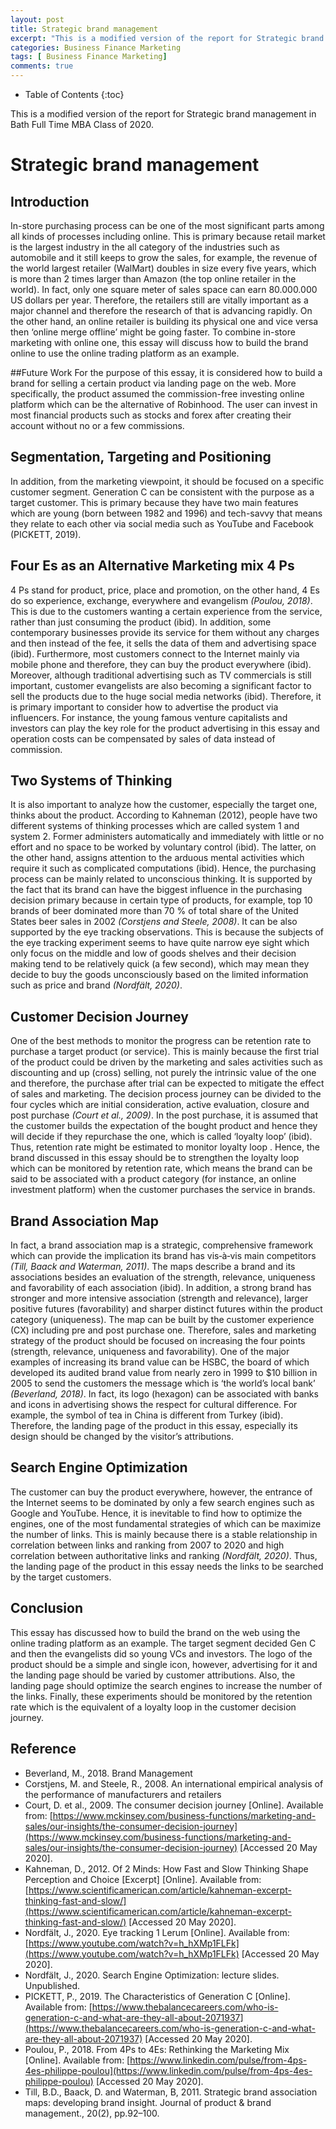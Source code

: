 ```yaml
---
layout: post
title: Strategic brand management 
excerpt: "This is a modified version of the report for Strategic brand management in Bath Full Time MBA Class of 2020."
categories: Business Finance Marketing
tags: [ Business Finance Marketing]
comments: true
---
```


* Table of Contents
{:toc}

This is a modified version of the report for Strategic brand management in Bath Full Time MBA Class of 2020.

# Strategic brand management

## Introduction
In-store purchasing process can be one of the most significant parts among all kinds of processes including online.   This is primary because retail market is the largest industry in the all category of the industries such as automobile and it still keeps to grow the sales, for example, the revenue of the world largest retailer (WalMart) doubles in size every five years, which is more than 2 times larger than Amazon (the top online retailer in the world).  In fact, only one square meter of sales space can earn 80.000.000 US dollars per year.  Therefore, the retailers still are vitally important as a major channel and therefore the research of that is advancing rapidly.  On the other hand, an online retailer is building its physical one and vice versa then ‘online merge offline’ might be going faster.  To combine in-store marketing with online one, this essay will discuss how to build the brand online to use the online trading platform as an example.

##Future Work
For the purpose of this essay, it is considered how to build a brand for selling a certain product via landing page on the web.  More specifically, the product assumed the commission-free investing online platform which can be the alternative of Robinhood.  The user can invest in most financial products such as stocks and forex after creating their account without no or a few commissions.

## Segmentation, Targeting and Positioning 
In addition, from the marketing viewpoint, it should be focused on a specific customer segment.  Generation C can be consistent with the purpose as a target customer.  This is primary because they have two main features which are young (born between 1982 and 1996) and tech-savvy that means they relate to each other via social media such as YouTube and Facebook (PICKETT, 2019).

## Four Es as an Alternative Marketing mix 4 Ps
4 Ps stand for product, price, place and promotion, on the other hand, 4 Es do so experience, exchange, everywhere and evangelism <cite>(Poulou, 2018)</cite>.  This is due to the customers wanting a certain experience from the service, rather than just consuming the product (ibid).  In addition, some contemporary businesses provide its service for them without any charges and then instead of the fee, it sells the data of them and advertising space (ibid).  Furthermore, most customers connect to the Internet mainly via mobile phone and therefore, they can buy the product everywhere (ibid).  Moreover, although traditional advertising such as TV commercials is still important, customer evangelists are also becoming a significant factor to sell the products due to the huge social media networks (ibid).  Therefore, it is primary important to consider how to advertise the product via influencers.  For instance, the young famous venture capitalists and investors can play the key role for the product advertising in this essay and operation costs can be compensated by sales of data instead of commission.

## Two Systems of Thinking
It is also important to analyze how the customer, especially the target one, thinks about the product.  According to Kahneman (2012), people have two different systems of thinking processes which are called system 1 and system 2.  Former administers automatically and immediately with little or no effort and no space to be worked by voluntary control (ibid).  The latter, on the other hand, assigns attention to the arduous mental activities which require it such as complicated computations (ibid).  Hence, the purchasing process can be mainly related to unconscious thinking.  It is supported by the fact that its brand can have the biggest influence in the purchasing decision primary because in certain type of products, for example, top 10 brands of beer dominated more than 70 % of total share of the United States beer sales in 2002 <cite>(Corstjens and Steele, 2008)</cite>.  It can be also supported by the eye tracking observations.  This is because the subjects of the eye tracking experiment seems to have quite narrow eye sight which only focus on the middle and low of goods shelves and their decision making tend to be relatively quick (a few second), which may mean they decide to buy the goods unconsciously based on the limited information such as price and brand <cite>(Nordfält, 2020)</cite>.

## Customer Decision Journey
One of the best methods to monitor the progress can be retention rate to purchase a target product (or service).  This is mainly because the first trial of the product could be driven by the marketing and sales activities such as discounting and up (cross) selling, not purely the intrinsic value of the one and therefore, the purchase after trial can be expected to mitigate the effect of sales and marketing.  The decision process journey can be divided to the four cycles which are initial consideration, active evaluation, closure and post purchase <cite>(Court et al., 2009)</cite>.  In the post purchase, it is assumed that the customer builds the expectation of the bought product and hence they will decide if they repurchase the one, which is called ‘loyalty loop’ (ibid).  Thus, retention rate might be estimated to monitor loyalty loop .  Hence, the brand discussed in this essay should be to strengthen the loyalty loop which can be monitored by retention rate, which means the brand can be said to be associated with a product category (for instance, an online investment platform) when the customer purchases the service in brands.

## Brand Association Map
In fact, a brand association map is a strategic, comprehensive framework which can provide the implication its brand has vis‐à‐vis main competitors <cite>(Till, Baack and Waterman, 2011)</cite>.  The maps describe a brand and its associations besides an evaluation of the strength, relevance, uniqueness and favorability of each association (ibid).  In addition, a strong brand has stronger and more intensive association (strength and relevance), larger positive futures (favorability) and sharper distinct futures within the product category (uniqueness).  The map can be built by the customer experience (CX) including pre and post purchase one.  Therefore, sales and marketing strategy of the product should be focused on increasing the four points (strength, relevance, uniqueness and favorability).  One of the major examples of increasing its brand value  can be HSBC, the board of which developed its audited brand value from nearly zero in 1999 to $10 billion in 2005 to send the customers the message which is ‘the world’s local bank’ <cite>(Beverland, 2018)</cite>.  In fact, its logo (hexagon) can be associated with banks and icons in advertising shows the respect for cultural difference. For example, the symbol of tea in China is different from Turkey (ibid).  Therefore, the landing page of the product in this essay, especially its design should be changed by the visitor’s attributions.

## Search Engine Optimization
The customer can buy the product everywhere, however, the entrance of the Internet seems to be dominated by only a few search engines such as Google and YouTube.  Hence, it is inevitable to find how to optimize the engines, one of the most fundamental strategies of which can be maximize the number of links.  This is mainly because there is a stable relationship in correlation between links and ranking from 2007 to 2020 and high correlation between authoritative links and ranking <cite>(Nordfält, 2020)</cite>.  Thus, the landing page of the product in this essay needs the links to be searched by the target customers.

## Conclusion
This essay has discussed how to build the brand on the web using the online trading platform as an example.  The target segment decided Gen C and then the evangelists did so young VCs and investors.  The logo of the product should be a simple and single icon, however, advertising for it and the landing page should be varied by customer attributions.  Also, the landing page should optimize the search engines to increase the number of the links.  Finally, these experiments should be monitored by the retention rate which is the equivalent of a loyalty loop in the customer decision journey.


## Reference
* Beverland, M., 2018. Brand Management
* Corstjens, M. and Steele, R., 2008. An international empirical analysis of the performance of manufacturers and retailers
* Court, D. et al., 2009. The consumer decision journey [Online]. Available from: [https://www.mckinsey.com/business-functions/marketing-and-sales/our-insights/the-consumer-decision-journey](https://www.mckinsey.com/business-functions/marketing-and-sales/our-insights/the-consumer-decision-journey) [Accessed 20 May 2020].
* Kahneman, D., 2012. Of 2 Minds: How Fast and Slow Thinking Shape Perception and Choice [Excerpt] [Online]. Available from: [https://www.scientificamerican.com/article/kahneman-excerpt-thinking-fast-and-slow/](https://www.scientificamerican.com/article/kahneman-excerpt-thinking-fast-and-slow/) [Accessed 20 May 2020].
* Nordfält, J., 2020. Eye tracking 1 Lerum [Online]. Available from: [https://www.youtube.com/watch?v=h_hXMp1FLFk](https://www.youtube.com/watch?v=h_hXMp1FLFk) [Accessed 20 May 2020].
* Nordfält, J., 2020. Search Engine Optimization: lecture slides. Unpublished.
* PICKETT, P., 2019. The Characteristics of Generation C [Online]. Available from: [https://www.thebalancecareers.com/who-is-generation-c-and-what-are-they-all-about-2071937](https://www.thebalancecareers.com/who-is-generation-c-and-what-are-they-all-about-2071937) [Accessed 20 May 2020].
* Poulou, P., 2018. From 4Ps to 4Es: Rethinking the Marketing Mix [Online]. Available from: [https://www.linkedin.com/pulse/from-4ps-4es-philippe-poulou](https://www.linkedin.com/pulse/from-4ps-4es-philippe-poulou) [Accessed 20 May 2020].
* Till, B.D., Baack, D. and Waterman, B, 2011. Strategic brand association maps: developing brand insight. Journal of product & brand management., 20(2), pp.92–100.